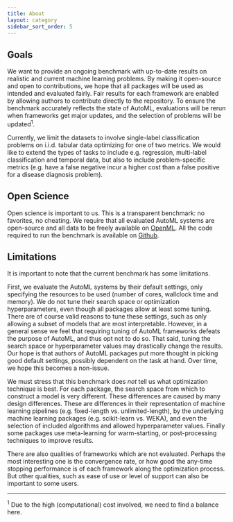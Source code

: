 ```yaml
---
title: About
layout: category
sidebar_sort_order: 5
---
```


## Goals

We want to provide an ongoing benchmark with up-to-date results on realistic and current machine learning problems.
By making it open-source and open to contributions, we hope that all packages will be used as intended and evaluated fairly.
Fair results for each framework are enabled by allowing authors to contribute directly to the repository.
To ensure the benchmark accurately reflects the state of AutoML, evaluations will be rerun when frameworks get major updates,
and the selection of problems will be updated<sup>1</sup>.

Currently, we limit the datasets to involve single-label classification problems on i.i.d. tabular data optimizing for one of two metrics.
We would like to extend the types of tasks to include e.g. regression, multi-label classification and temporal data,
but also to include problem-specific metrics (e.g. have a false negative incur a higher cost than a false positive for a disease diagnosis problem).

## Open Science
Open science is important to us.
This is a transparent benchmark: no favorites, no cheating.
We require that all evaluated AutoML systems are open-source and all data to be freely available on [OpenML](https://www.openml.org/).
All the code required to run the benchmark is available on [Github](https://github.com/openml/automlbenchmark).

## Limitations
It is important to note that the current benchmark has some limitations.

First, we evaluate the AutoML systems by their default settings, only specifying the resources to be used (number of cores, wallclock time and memory).
We do not tune their search space or optimization hyperparameters, even though all packages allow at least some tuning.
There are of course valid reasons to tune these settings, such as only allowing a subset of models that are most interpretable.
However, in a general sense we feel that requiring tuning of AutoML frameworks defeats the purpose of AutoML, and thus opt not to do so.
That said, tuning the search space or hyperparameter values may drastically change the results.
Our hope is that authors of AutoML packages put more thought in picking good default settings, possibly dependent on the task at hand.
Over time, we hope this becomes a non-issue.

We must stress that this benchmark does *not* tell us what optimization technique is best.
For each package, the search space from which to construct a model is very different.
These differences are caused by many design differences.
These are differences in their representation of machine learning pipelines (e.g. fixed-length vs. unlimited-length), 
by the underlying machine learning packages (e.g. scikit-learn vs. WEKA), 
and even the selection of included algorithms and allowed hyperparameter values.
Finally some packages use meta-learning for warm-starting, or post-processing techniques to improve results.

There are also qualities of frameworks which are not evaluated.
Perhaps the most interesting one is the convergence rate, or how good the any-time stopping performance is of each framework along the optimization process.
But other qualities, such as ease of use or level of support can also be important to some users.


---
<sup>1</sup> Due to the high (computational) cost involved, we need to find a balance here.